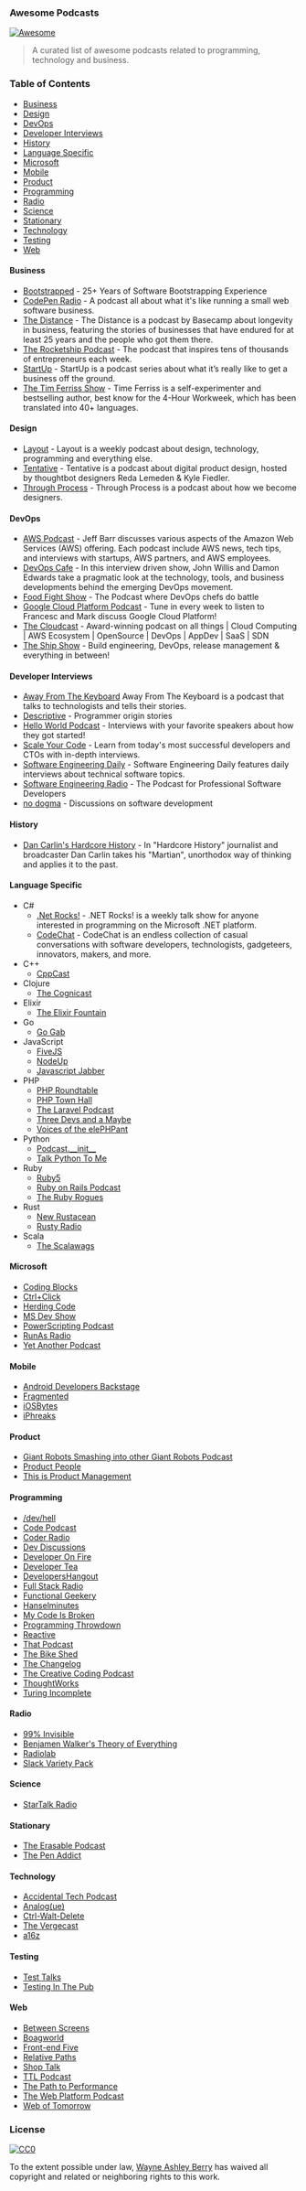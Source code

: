### Awesome Podcasts

[![Awesome](https://cdn.rawgit.com/sindresorhus/awesome/d7305f38d29fed78fa85652e3a63e154dd8e8829/media/badge.svg)](https://github.com/sindresorhus/awesome)

> A curated list of awesome podcasts related to programming, technology and
> business.

### Table of Contents

- [Business](#business)
- [Design](#design)
- [DevOps](#devops)
- [Developer Interviews](#developer-interviews)
- [History](#history)
- [Language Specific](#language-specific)
- [Microsoft](#microsoft)
- [Mobile](#mobile)
- [Product](#product)
- [Programming](#programming)
- [Radio](#radio)
- [Science](#science)
- [Stationary](#stationary)
- [Technology](#technology)
- [Testing](#testing)
- [Web](#web)

#### Business

- [Bootstrapped](http://bootstrapped.fm/) - 25+ Years of Software Bootstrapping Experience
- [CodePen Radio](https://blog.codepen.io/radio/) - A podcast all about what it's like running a small web software business.
- [The Distance](https://thedistance.com/) - The Distance is a podcast by Basecamp about longevity in business, featuring the stories of businesses that have endured for at least 25 years and the people who got them there.
- [The Rocketship Podcast](http://rocketship.fm/) - The podcast that inspires tens of thousands of entrepreneurs each week.
- [StartUp](https://gimletmedia.com/show/startup/) - StartUp is a podcast series about what it’s really like to get a business off the ground.
- [The Tim Ferriss Show](http://fourhourworkweek.com/podcast/) - Time Ferriss is a self-experimenter and bestselling author, best know for the 4-Hour Workweek, which has been translated into 40+ languages.

#### Design

- [Layout](http://layout.fm/) - Layout is a weekly podcast about design, technology, programming and everything else.
- [Tentative](http://tentative.fm/) - Tentative is a podcast about digital product design, hosted by thoughtbot designers Reda Lemeden & Kyle Fiedler.
- [Through Process](http://www.throughprocess.com/) - Through Process is a podcast about how we become designers.

#### DevOps

- [AWS Podcast](https://aws.amazon.com/podcasts/aws-podcast/) - Jeff Barr discusses various aspects of the Amazon Web Services (AWS) offering. Each podcast include AWS news, tech tips, and interviews with startups, AWS partners, and AWS employees.
- [DevOps Cafe](http://devopscafe.org/) - In this interview driven show, John Willis and Damon Edwards take a pragmatic look at the technology, tools, and business developments behind the emerging DevOps movement.
- [Food Fight Show](http://foodfightshow.org/) - The Podcast where DevOps chefs do battle
- [Google Cloud Platform Podcast](https://www.gcppodcast.com/) - Tune in every week to listen to Francesc and Mark discuss Google Cloud Platform!
- [The Cloudcast](http://www.thecloudcast.net/) - Award-winning podcast on all things | Cloud Computing | AWS Ecosystem | OpenSource | DevOps | AppDev | SaaS | SDN
- [The Ship Show](http://theshipshow.com/) - Build engineering, DevOps, release management & everything in between!

#### Developer Interviews

- [Away From The Keyboard](http://awayfromthekeyboard.com/category/podcasts/) Away From The Keyboard is a podcast that talks to technologists and tells their stories.
- [Descriptive](http://descriptive.audio/) - Programmer origin stories
- [Hello World Podcast](https://wildermuth.com/hwpod) - Interviews with your favorite speakers about how they got started!
- [Scale Your Code](https://scaleyourcode.com/) - Learn from today's most successful developers and CTOs with in-depth interviews.
- [Software Engineering Daily](http://softwareengineeringdaily.com/) - Software Engineering Daily features daily interviews about technical software topics.
- [Software Engineering Radio](http://www.se-radio.net/) - The Podcast for Professional Software Developers
- [no dogma](http://nodogmapodcast.bryanhogan.net/) - Discussions on software development

#### History

- [Dan Carlin's Hardcore History](http://www.dancarlin.com/hardcore-history-series/) - In "Hardcore History" journalist and broadcaster Dan Carlin takes his "Martian", unorthodox way of thinking and applies it to the past.

#### Language Specific

- C#
    - [.Net Rocks!](https://www.dotnetrocks.com/) - .NET Rocks! is a weekly talk show for anyone interested in programming on the Microsoft .NET platform.
    - [CodeChat](https://channel9.msdn.com/Shows/codechat) - CodeChat is an endless collection of casual conversations with software developers, technologists, gadgeteers, innovators, makers, and more.
- C++
    - [CppCast](http://cppcast.com/)
- Clojure
    - [The Cognicast](http://blog.cognitect.com/cognicast/)
- Elixir
    - [The Elixir Fountain](https://soundcloud.com/elixirfountain)
- Go
    - [Go Gab](https://www.briefs.fm/go-gab)
- JavaScript
    - [FiveJS](https://fivejs.codeschool.com/)
    - [NodeUp](http://nodeup.com/)
    - [Javascript Jabber](https://devchat.tv/js-jabber)
- PHP
    - [PHP Roundtable](https://www.phproundtable.com/)
    - [PHP Town Hall](https://phptownhall.com/)
    - [The Laravel Podcast](http://www.laravelpodcast.com/)
    - [Three Devs and a Maybe](http://threedevsandamaybe.com/)
    - [Voices of the elePHPant](https://voicesoftheelephpant.com/)
- Python
    - [Podcast.\_\_init\_\_](http://podcastinit.com/)
    - [Talk Python To Me](https://talkpython.fm/)
- Ruby
    - [Ruby5](https://ruby5.codeschool.com/)
    - [Ruby on Rails Podcast](http://5by5.tv/rubyonrails)
    - [The Ruby Rogues](https://devchat.tv/ruby-rogues)
- Rust
    - [New Rustacean](http://www.newrustacean.com/)
    - [Rusty Radio](https://soundcloud.com/posix4e/sets/rustyradio)
- Scala
    - [The Scalawags](http://scalawags.tv/)

#### Microsoft

- [Coding Blocks](http://www.codingblocks.net/)
- [Ctrl+Click](http://ctrlclickcast.com/)
- [Herding Code](http://herdingcode.com/)
- [MS Dev Show](http://msdevshow.com/)
- [PowerScripting Podcast](http://powershell.org/wp/powerscripting-podcast/)
- [RunAs Radio](http://www.runasradio.com/)
- [Yet Another Podcast](http://jesseliberty.com/podcast/)

#### Mobile

- [Android Developers Backstage](http://androidbackstage.blogspot.com/)
- [Fragmented](http://fragmentedpodcast.com/)
- [iOSBytes](https://iosbytes.codeschool.com/)
- [iPhreaks](https://devchat.tv/iphreaks)

#### Product

- [Giant Robots Smashing into other Giant Robots Podcast](http://giantrobots.fm/)
- [Product People](http://productpeople.tv/)
- [This is Product Management](http://www.thisisproductmanagement.com/)

#### Programming

- [/dev/hell](http://devhell.info/)
- [Code Podcast](http://codepodcast.com/)
- [Coder Radio](http://www.jupiterbroadcasting.com/show/coderradio/)
- [Dev Discussions](http://www.devdiscussions.com/)
- [Developer On Fire](http://developeronfire.com/)
- [Developer Tea](https://developertea.com/)
- [DevelopersHangout](http://www.developershangout.io/)
- [Full Stack Radio](http://fullstackradio.com/)
- [Functional Geekery](http://www.functionalgeekery.com/)
- [Hanselminutes](http://hanselminutes.com/)
- [My Code Is Broken](https://mycodeisbroken.com/)
- [Programming Throwdown](http://www.programmingthrowdown.com/)
- [Reactive](http://reactive.audio/)
- [That Podcast](https://thatpodcast.io/)
- [The Bike Shed](http://bikeshed.fm/)
- [The Changelog](https://changelog.com/)
- [The Creative Coding Podcast](http://creativecodingpodcast.com/)
- [ThoughtWorks](https://www.thoughtworks.com/search?q=podcast&c=sitewide)
- [Turing Incomplete](http://turing.cool/)

#### Radio

- [99% Invisible](http://99percentinvisible.org/)
- [Benjamen Walker's Theory of Everything](https://toe.prx.org/)
- [Radiolab](http://www.radiolab.org/)
- [Slack Variety Pack](https://slack.com/varietypack)

#### Science

- [StarTalk Radio](http://www.startalkradio.net/)

#### Stationary

- [The Erasable Podcast](http://www.erasable.us/)
- [The Pen Addict](http://www.relay.fm/penaddict)

#### Technology

- [Accidental Tech Podcast](http://atp.fm/)
- [Analog(ue)](http://www.relay.fm/analogue)
- [Ctrl-Walt-Delete](http://www.theverge.com/label/ctrl-walt-delete)
- [The Vergecast](http://www.theverge.com/label/the-vergecast)
- [a16z](http://a16z.com/)

#### Testing

- [Test Talks](http://joecolantonio.com/testtalks/)
- [Testing In The Pub](http://testinginthepub.co.uk/testinginthepub/)

#### Web

- [Between Screens](https://soundcloud.com/between-screens)
- [Boagworld](https://boagworld.com/show)
- [Front-end Five](https://frontendfive.codeschool.com/)
- [Relative Paths](http://relativepaths.uk/)
- [Shop Talk](http://shoptalkshow.com/)
- [TTL Podcast](http://ttlpodcast.com/)
- [The Path to Performance](http://pathtoperf.com/)
- [The Web Platform Podcast](http://www.thewebplatformpodcast.com/)
- [Web of Tomorrow](http://www.weboftomorrowpodcast.com/)

### License

[![CC0](http://i.creativecommons.org/p/zero/1.0/88x31.png)](http://creativecommons.org/publicdomain/zero/1.0/)

To the extent possible under law, [Wayne Ashley
Berry](http://wayneashleyberry.com) has waived all copyright and related or
neighboring rights to this work.
